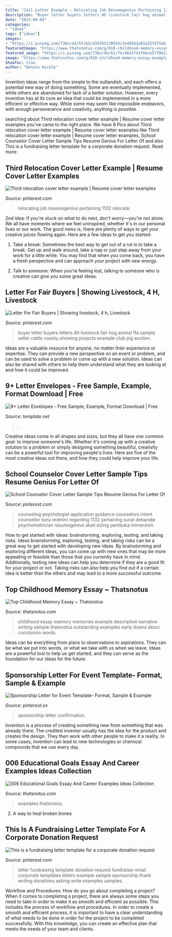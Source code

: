 ```yaml
---
title: "Jail Letter Example : Relocating Job Resumegenius Pertaining 1132 Relocate"
description: "Buyer letter buyers letters 4h livestock fair hog animal ffa sample seller cattle county showing projects example club pig auction"
date: "2023-09-04"
categories:
- "ideas"
tags: ["ideas"]
images:
- "https://i.pinimg.com/736x/d3/5f/b5/d35fb5130543c3a485b3a03a32f475db.jpg"
featuredImage: "https://www.thatsnotus.com/g/010-childhood-memory-essay-example-descriptive-about-memories-my-l-1920x2894.png"
featured_image: "https://i.pinimg.com/736x/4b/61/f4/4b61f43f6bce5770812bf2e840b307bd--animal-projects-animal-science.jpg"
image: "https://www.thatsnotus.com/g/010-childhood-memory-essay-example-descriptive-about-memories-my-l-1920x2894.png"
ShowToc: true
author: "Donato Hickle"
---
```



Invention ideas range from the simple to the outlandish, and each offers a potential new way of doing something. Some are eventually implemented, while others are abandoned for lack of a better solution. However, every invention has at its core an idea that could be implemented in a more efficient or effective way. While some may seem like impossible endeavors, with enough perseverance and creativity, anything is possible.

	

		
searching about Third relocation cover letter example | Resume cover letter examples you've came to the right place. We have 8 Pics about Third relocation cover letter example | Resume cover letter examples like Third relocation cover letter example | Resume cover letter examples, School Counselor Cover Letter Sample Tips Resume Genius For Letter Of and also This is a fundraising letter template for a corporate donation request. Read more:
		
    
## Third Relocation Cover Letter Example | Resume Cover Letter Examples

<img loading=lazy src="https://i.pinimg.com/736x/23/4a/e1/234ae1c6535f765f6dbe74834bc8c480.jpg" onerror="this.onerror=null;this.src='https://tse4.mm.bing.net/th?id=OIP.6oyYZFke0TY-L_mnmGSHvgHaKe&amp;pid=15.1';" alt="Third relocation cover letter example | Resume cover letter examples">

_Source: pinterest.com_

>relocating job resumegenius pertaining 1132 relocate. 

	

2nd idea:
If you're stuck on what to do next, don't worry—you're not alone. We all have moments where we feel uninspired, whether it's in our personal lives or our work. The good news is, there are plenty of ways to get your creative juices flowing again.
Here are a few ideas to get you started:

1. Take a break: Sometimes the best way to get out of a rut is to take a break. Get up and walk around, take a nap or just step away from your work for a little while. You may find that when you come back, you have a fresh perspective and can approach your project with new energy.

2. Talk to someone: When you're feeling lost, talking to someone who is creative can give you some great ideas.

    
## Letter For Fair Buyers | Showing Livestock, 4 H, Livestock

<img loading=lazy src="https://i.pinimg.com/736x/4b/61/f4/4b61f43f6bce5770812bf2e840b307bd--animal-projects-animal-science.jpg" onerror="this.onerror=null;this.src='https://tse1.mm.bing.net/th?id=OIP.Lf03u_2u6RYC0U1hAmOFxwHaKM&amp;pid=15.1';" alt="Letter For Fair Buyers | Showing livestock, 4 h, Livestock">

_Source: pinterest.com_

>buyer letter buyers letters 4h livestock fair hog animal ffa sample seller cattle county showing projects example club pig auction. 

	

Ideas are a valuable resource for anyone, no matter their experience or expertise. They can provide a new perspective on an event or problem, and can be used to solve a problem or come up with a new solution. Ideas can also be shared with others to help them understand what they are looking at and how it could be improved.

    
## 9+ Letter Envelopes - Free Sample, Example, Format Download | Free

<img loading=lazy src="https://images.template.net/wp-content/uploads/2017/01/13055121/Letter-head-with-Envelope.jpg?width=600" onerror="this.onerror=null;this.src='https://tse4.mm.bing.net/th?id=OIP.LvlUXTK9b0pEs3lur1r2YwHaF7&amp;pid=15.1';" alt="9+ Letter Envelopes - Free Sample, Example, Format Download | Free">

_Source: template.net_

>. 

	

Creative ideas come in all shapes and sizes, but they all have one common goal: to improve someone's life. Whether it's coming up with a creative solution to a problem or simply designing something beautiful, creativity can be a powerful tool for improving people's lives. Here are five of the most creative ideas out there, and how they could help improve your life.

    
## School Counselor Cover Letter Sample Tips Resume Genius For Letter Of

<img loading=lazy src="https://i.pinimg.com/736x/54/02/c5/5402c533469a2a59185b0b9c3bb55960.jpg" onerror="this.onerror=null;this.src='https://tse4.mm.bing.net/th?id=OIP.iXhXoYhWj6hrr_ovgCNFfwHaKe&amp;pid=15.1';" alt="School Counselor Cover Letter Sample Tips Resume Genius For Letter Of">

_Source: pinterest.com_

>counseling psychologist application guidance counselors intent counsellor tunu redmini regarding 1132 pertaining surat debandje psychometrician resumegenius akali sizing pembuka immersion. 

	

How to get started with ideas: brainstorming, exploring, testing, and taking risks.
Ideas brainstorming, exploring, testing, and taking risks can be a great way to get started with developing new ideas. By brainstorming and exploring different ideas, you can come up with new ones that may be more appealing or feasible than those that you currently have in mind. Additionally, testing new ideas can help you determine if they are a good fit for your project or not. Taking risks can also help you find out if a certain idea is better than the others and may lead to a more successful outcome.

    
## Top Childhood Memory Essay ~ Thatsnotus

<img loading=lazy src="https://www.thatsnotus.com/g/010-childhood-memory-essay-example-descriptive-about-memories-my-l-1920x2894.png" onerror="this.onerror=null;this.src='https://tse3.mm.bing.net/th?id=OIP.BCo_ZaUzhLVCW1WHXwKKlAHaLK&amp;pid=15.1';" alt="Top Childhood Memory Essay ~ Thatsnotus">

_Source: thatsnotus.com_

>childhood essay memory memories example descriptive narrative writing sample thatsnotus outstanding examples early drama descr conclusion words. 

	

Ideas can be everything from plans to observations to aspirations. They can be what we put into words, or what we take with us when we leave. Ideas are a powerful tool to help us get started, and they can serve as the foundation for our ideas for the future.

    
## Sponsorship Letter For Event Template- Format, Sample &amp; Example

<img loading=lazy src="https://i.pinimg.com/736x/d3/5f/b5/d35fb5130543c3a485b3a03a32f475db.jpg" onerror="this.onerror=null;this.src='https://tse4.mm.bing.net/th?id=OIP.4SsSHBzseF_zn8CvelNF9wHaKS&amp;pid=15.1';" alt="Sponsorship Letter for Event Template- Format, Sample &amp; Example">

_Source: pinterest.es_

>sponsorship letter confirmation. 

	

Invention is a process of creating something new from something that was already there. The credited inventor usually has the idea for the product and creates the design. They then work with other people to make it a reality. In some cases, invention can lead to new technologies or chemical compounds that we use every day.

    
## 006 Educational Goals Essay And Career Examples Ideas Collection

<img loading=lazy src="https://www.thatsnotus.com/g/019-educational-goals-essay-example.png" onerror="this.onerror=null;this.src='https://tse3.mm.bing.net/th?id=OIP._vESeUQ-esBfL_IlkOyfeAHaKe&amp;pid=15.1';" alt="006 Educational Goals Essay And Career Examples Ideas Collection">

_Source: thatsnotus.com_

>examples thatsnotus. 

	

2. A way to heal broken bones 

    
## This Is A Fundraising Letter Template For A Corporate Donation Request

<img loading=lazy src="https://i.pinimg.com/736x/db/d6/64/dbd664f57a80591d6a5f6926fd300aeb.jpg" onerror="this.onerror=null;this.src='https://tse1.mm.bing.net/th?id=OIP.mYsnJOFAbKUi-rKzshxvRwHaKu&amp;pid=15.1';" alt="This is a fundraising letter template for a corporate donation request">

_Source: pinterest.com_

>letter fundraising template donation request fundraiser email corporate templates letters example sample sponsorship thank writing donations asking write examples samples. 

	

Workflow and Procedures: How do you go about completing a project?
When it comes to completing a project, there are always some steps you need to take in order to make it as smooth and efficient as possible. This includes the process of workflow and procedures. In order to create a smooth and efficient process, it is important to have a clear understanding of what needs to be done in order for the project to be completed successfully. With this knowledge, you can create an effective plan that meets the needs of your team and clients.

